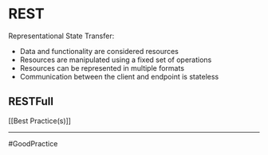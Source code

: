 # REST
Representational State Transfer:
- Data and functionality are considered resources
- Resources are manipulated using a fixed set of operations
- Resources can be represented in multiple formats
- Communication between the client and endpoint is stateless

## RESTFull
[[Best Practice(s)]]


---
#GoodPractice